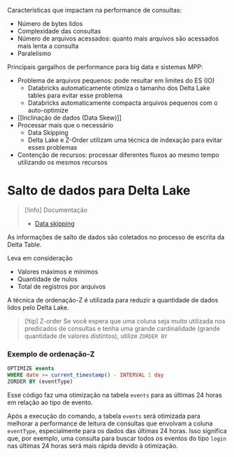 
Características que impactam na performance de consultas:

- Número de bytes lidos
- Complexidade das consultas
- Número de arquivos acessados: quanto mais arquivos são acessados mais lenta a consulta
- Paralelismo

Principais gargalhos de performance para big data e sistemas MPP:

- Problema de arquivos pequenos: pode resultar em limites do ES (IO)
	- Databricks automaticamente otimiza o tamanho dos Delta Lake tables para evitar esse problema
	- Databricks automaticamente compacta arquivos pequenos com o auto-optimize
- [[Inclinação de dados (Data Skew)]]
- Processar mais que o necessário
	- Data Skipping
	- Delta Lake e Z-Order utilizam uma técnica de indexação para evitar esses problemas
- Contenção de recursos: processar diferentes fluxos ao mesmo tempo utilizando os mesmos recursos


# Salto de dados para Delta Lake

> [!info] Documentação
> - [Data skipping](https://docs.databricks.com/en/delta/data-skipping.html)

As informações de salto de dados são coletados no processo de escrita da Delta Table.

Leva em consideração
- Valores máximos e mínimos
- Quantidade de nulos
- Total de registros por arquivos

A técnica de ordenação-Z  é utilizada para reduzir a quantidade de dados lidos pelo Delta Lake.

> [!tip] Z-order
> Se você espera que uma coluna seja muito utilizada nos predicados de consultas e tenha uma grande cardinalidade (grande quantidade de valores distintos), utilize `ZORDER BY`

### Exemplo de ordenação-Z

```sql
OPTIMIZE events
WHERE date >= current_timestamp() - INTERVAL 1 day
ZORDER BY (eventType)
```

Esse código faz uma otimização na tabela `events` para as últimas 24 horas em relação ao tipo de evento. 

Após a execução do comando, a tabela `events` será otimizada para melhorar a performance de leitura de consultas que envolvam a coluna `eventType`, especialmente para os dados das últimas 24 horas. Isso significa que, por exemplo, uma consulta para buscar todos os eventos do tipo `login` nas últimas 24 horas será mais rápida devido à otimização.